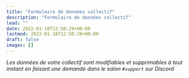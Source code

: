 ```yaml
---
title: "Formulaire de données collectif"
description: "Formulaire de données collectif"
lead: ""
date: 2022-01-18T12:50:29+00:00
lastmod: 2022-01-18T12:50:29+00:00
draft: false
images: []
---
```


*Les données de votre collectif sont modifiables et supprimables à tout instant en faisant une demande dans le salon `#support` sur Discord*
